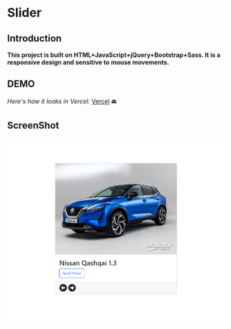 # Slider

## Introduction

**This project is built on HTML+JavaScript+jQuery+Bootstrap+Sass. It is a responsive design and sensitive to mouse movements.** 

## DEMO

 *Here's how it looks in Vercel:* [Vercel](https://slider-lac.vercel.app/) :oncoming_automobile:

## ScreenShot

![Desktop](img/img.png)